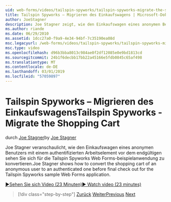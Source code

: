 ```yaml
---
uid: web-forms/videos/tailspin-spyworks/tailspin-spyworks-migrate-the-shopping-cart
title: Tailspin Spyworks – Migrieren des Einkaufswagens | Microsoft-Dokumentation
author: JoeStagner
description: Joe Stagner zeigt, wie den Einkaufswagen eines anonymen Benutzers in einem authentifizierten vor dem endgültigen sehen Sie sich für das Tailspin Spyworks-Beispiel-Web-f konvertiert...
ms.author: riande
ms.date: 06/29/2010
ms.assetid: 1dcc27a0-f9a9-4e34-94bf-7c35190ea08d
msc.legacyurl: /web-forms/videos/tailspin-spyworks/tailspin-spyworks-migrate-the-shopping-cart
msc.type: video
ms.openlocfilehash: d96b3bba8013c984ae0f2df12085e0e9bd1813cd
ms.sourcegitcommit: 24b1f6decbb17bb22a45166e5fdb0845c65af498
ms.translationtype: MT
ms.contentlocale: de-DE
ms.lasthandoff: 03/01/2019
ms.locfileid: "57059897"
---
```

<a name="tailspin-spyworks---migrate-the-shopping-cart"></a><span data-ttu-id="37a27-103">Tailspin Spyworks – Migrieren des Einkaufswagens</span><span class="sxs-lookup"><span data-stu-id="37a27-103">Tailspin Spyworks - Migrate the Shopping Cart</span></span>
====================
<span data-ttu-id="37a27-104">durch [Joe Stagner](https://github.com/JoeStagner)</span><span class="sxs-lookup"><span data-stu-id="37a27-104">by [Joe Stagner](https://github.com/JoeStagner)</span></span>

<span data-ttu-id="37a27-105">Joe Stagner veranschaulicht, wie den Einkaufswagen eines anonymen Benutzers mit einem authentifizierten Arbeitselement vor dem endgültigen sehen Sie sich für die Tailspin Spyworks Web Forms-beispielanwendung zu konvertieren.</span><span class="sxs-lookup"><span data-stu-id="37a27-105">Joe Stagner shows how to convert the shopping cart of an anonymous user to an authenticated one before final check out for the Tailspin Spyworks sample Web Forms application.</span></span>

[<span data-ttu-id="37a27-106">&#9654;Sehen Sie sich Video (23 Minuten)</span><span class="sxs-lookup"><span data-stu-id="37a27-106">&#9654; Watch video (23 minutes)</span></span>](https://channel9.msdn.com/Blogs/ASP-NET-Site-Videos/tailspin-spyworks-migrate-the-shopping-cart)

> [!div class="step-by-step"]
> <span data-ttu-id="37a27-107">[Zurück](tailspin-spyworks-update-the-shopping-cart.md)
> [Weiter](tailspin-spyworks-final-check-out.md)</span><span class="sxs-lookup"><span data-stu-id="37a27-107">[Previous](tailspin-spyworks-update-the-shopping-cart.md)
[Next](tailspin-spyworks-final-check-out.md)</span></span>
